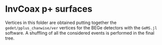 # InvCoax p+ surfaces

Vertices in this folder are obtained putting together the
`gedet/pplus_chanwise/ver` vertices for the BEGe detectors with the `GeMS.jl`
software. A shuffling of all the considered events is performed in the final
tree.
